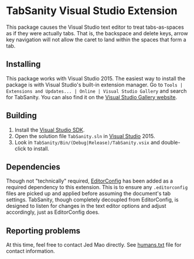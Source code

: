 ﻿# TabSanity Visual Studio Extension

This package causes the Visual Studio text editor to treat tabs-as-spaces as
if they were actually tabs. That is, the backspace and delete keys, arrow key
navigation will not allow the caret to land within the spaces that form a tab.

## Installing

This package works with Visual Studio 2015. The easiest way to install
the package is with Visual Studio's built-in extension manager. Go to
`Tools | Extensions and Updates... | Online | Visual Studio Gallery` and search
for TabSanity. You can also find it on the [Visual Studio Gallery website](http://visualstudiogallery.msdn.microsoft.com/c8bccfe2-650c-4b42-bc5c-845e21f96328).

## Building

1. Install the [Visual Studio SDK](http://msdn.microsoft.com/en-us/library/vstudio/bb166441(v=vs.110).aspx).
2. Open the solution file `TabSanity.sln` in [Visual Studio](http://www.microsoft.com/visualstudio/) 2015.
3. Look in `TabSanity/Bin/(Debug|Release)/TabSanity.vsix` and double-click to install.

## Dependencies

Though not "technically" required, [EditorConfig](http://visualstudiogallery.msdn.microsoft.com/c8bccfe2-650c-4b42-bc5c-845e21f96328)
has been added as a required dependency to this extension. This is to ensure
any `.editorconfig` files are picked up and applied before assuming the
document's tab settings. TabSanity, though completely decoupled from
EditorConfig, is designed to listen for changes in the text editor options
and adjust accordingly, just as EditorConfig does.

## Reporting problems

At this time, feel free to contact Jed Mao directly. See [humans.txt](https://github.com/jedmao/tabsanity-vs/blob/master/humans.txt)
file for contact information.

